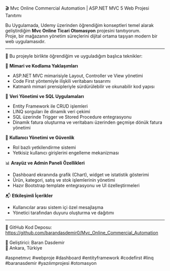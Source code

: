🎬 Mvc Online Commercial Automation | ASP.NET MVC 5 Web Projesi Tanıtımı

Bu Uygulamada, Udemy üzerinden öğrendiğim konseptleri temel alarak geliştirdiğim **Mvc Online Ticari Otomasyon** projesini tanıtıyorum.  
Proje, bir mağazanın yönetim süreçlerini dijital ortama taşıyan  modern bir web uygulamasıdır.

---

🧠 Bu projeyle birlikte öğrendiğim ve uyguladığım başlıca teknikler:

🔧 **Mimari ve Kodlama Yaklaşımları**
- ASP.NET MVC mimarisiyle Layout, Controller ve View yönetimi  
- Code First yöntemiyle ilişkili veritabanı tasarımı  
- Katmanlı mimari prensipleriyle sürdürülebilir ve okunabilir kod yapısı

💾 **Veri Yönetimi ve SQL Uygulamaları**
- Entity Framework ile CRUD işlemleri  
- LINQ sorguları ile dinamik veri çekimi  
- SQL üzerinde Trigger ve Stored Procedure entegrasyonu  
- Dinamik fatura oluşturma ve veritabanı üzerinden geçmişe dönük fatura yönetimi

🔐 **Kullanıcı Yönetimi ve Güvenlik**
- Rol bazlı yetkilendirme sistemi  
- Yetkisiz kullanıcı girişlerini engelleme mekanizması  

📊 **Arayüz ve Admin Paneli Özellikleri**
- Dashboard ekranında grafik (Chart), widget ve istatistik gösterimi  
- Ürün, kategori, satış ve stok işlemlerinin yönetimi  
- Hazır Bootstrap template entegrasyonu ve UI özelleştirmeleri  

📬 **Etkileşimli İçerikler**
- Kullanıcılar arası sistem içi özel mesajlaşma  
- Yönetici tarafından duyuru oluşturma ve dağıtımı  

---

🔗 GitHub Kod Deposu:  
https://github.com/barandasdemir0/Mvc_Online_Commercial_Automation

👤 Geliştirici: Baran Dasdemir  
📍 Ankara, Türkiye



#aspnetmvc #webproje #dashboard #entityframework #codefirst #linq #baranasdemir #yazılımprojesi #otomasyon
